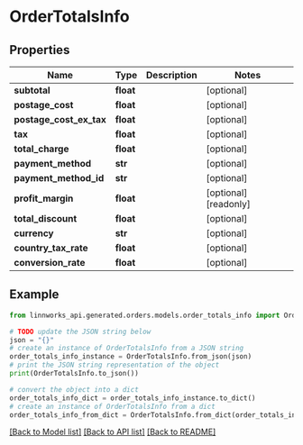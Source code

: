 # OrderTotalsInfo


## Properties

Name | Type | Description | Notes
------------ | ------------- | ------------- | -------------
**subtotal** | **float** |  | [optional] 
**postage_cost** | **float** |  | [optional] 
**postage_cost_ex_tax** | **float** |  | [optional] 
**tax** | **float** |  | [optional] 
**total_charge** | **float** |  | [optional] 
**payment_method** | **str** |  | [optional] 
**payment_method_id** | **str** |  | [optional] 
**profit_margin** | **float** |  | [optional] [readonly] 
**total_discount** | **float** |  | [optional] 
**currency** | **str** |  | [optional] 
**country_tax_rate** | **float** |  | [optional] 
**conversion_rate** | **float** |  | [optional] 

## Example

```python
from linnworks_api.generated.orders.models.order_totals_info import OrderTotalsInfo

# TODO update the JSON string below
json = "{}"
# create an instance of OrderTotalsInfo from a JSON string
order_totals_info_instance = OrderTotalsInfo.from_json(json)
# print the JSON string representation of the object
print(OrderTotalsInfo.to_json())

# convert the object into a dict
order_totals_info_dict = order_totals_info_instance.to_dict()
# create an instance of OrderTotalsInfo from a dict
order_totals_info_from_dict = OrderTotalsInfo.from_dict(order_totals_info_dict)
```
[[Back to Model list]](../README.md#documentation-for-models) [[Back to API list]](../README.md#documentation-for-api-endpoints) [[Back to README]](../README.md)


